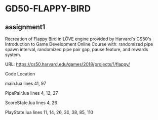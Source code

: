 # GD50-FLAPPY-BIRD

## assignment1

Recreation of Flappy Bird in LÖVE engine provided by Harvard's CS50's Introduction to Game Development Online Course with: randomized pipe spawn interval, randomized pipe pair gap, pause feature, and rewards system.

URL: https://cs50.harvard.edu/games/2018/projects/1/flappy/

Code Location

main.lua
    lines 41, 97

PipePair.lua
    lines 4, 12, 27

ScoreState.lua
    lines 4, 26

PlayState.lua
    lines 11, 14, 26, 30, 38, 85, 110
